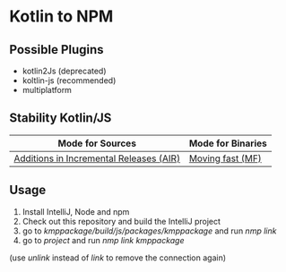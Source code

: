 # Kotlin to NPM

## Possible Plugins
- kotlin2Js (deprecated)
- koltlin-js (recommended)
- multiplatform


## Stability Kotlin/JS 

|Mode for Sources|Mode for Binaries|
|--|--|
| [Additions in Incremental Releases (AIR)](https://kotlinlang.org/docs/reference/evolution/components-stability.html)|  [Moving fast (MF)](https://kotlinlang.org/docs/reference/evolution/components-stability.html)|




## Usage
1. Install IntelliJ, Node and npm
2. Check out this repository and build the IntelliJ project
3. go to *kmppackage/build/js/packages/kmppackage* and run *nmp link*
4. go to *project* and run *nmp link kmppackage*

(use *unlink* instead of *link* to remove the connection again)

